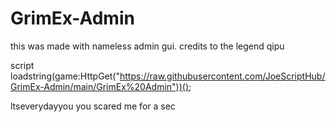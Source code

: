 # GrimEx-Admin
this was made with nameless admin gui.
credits to the legend qipu

script
loadstring(game:HttpGet("https://raw.githubusercontent.com/JoeScriptHub/GrimEx-Admin/main/GrimEx%20Admin"))();


ltseverydayyou you scared me for a sec
